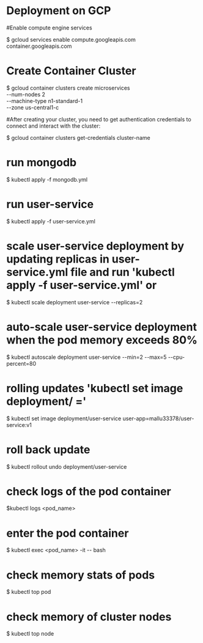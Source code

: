 # Deployment on GCP

#Enable compute engine services

$ gcloud services enable compute.googleapis.com container.googleapis.com

# Create Container Cluster

$ gcloud container clusters create microservices \
  --num-nodes 2 \
  --machine-type n1-standard-1 \
  --zone us-central1-c

#After creating your cluster, you need to get authentication credentials to connect and interact with the cluster:

$ gcloud container clusters get-credentials cluster-name

# run mongodb

$ kubectl apply -f mongodb.yml

# run user-service

$ kubectl apply -f user-service.yml

# scale user-service deployment by updating replicas in user-service.yml file and run 'kubectl apply -f user-service.yml' or 

$ kubectl scale deployment user-service --replicas=2

# auto-scale user-service deployment when the pod memory exceeds 80%

$ kubectl autoscale deployment user-service --min=2 --max=5 --cpu-percent=80 

# rolling updates 'kubectl set image deployment/<deployment-name> <container-name>=<new-image>'

$ kubectl set image deployment/user-service user-app=mallu33378/user-service:v1

# roll back update

$ kubectl rollout undo deployment/user-service

# check logs of the pod container

$kubectl logs <pod_name>


# enter the pod container

$ kubectl exec <pod_name> -it -- bash

# check memory stats of pods

$ kubectl top pod

# check memory of cluster nodes

$ kubectl top node




